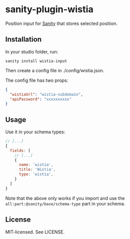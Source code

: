 # sanity-plugin-wistia

Position input for [Sanity](https://sanity.io/) that stores selected position.

## Installation
In your studio folder, run: 
```
sanity install wistia-input
```

Then create a config file in  ./config/wistia.json.

The config file has two props:
```json
{
  "wistiaUrl": "wistia-subdomain",
  "apiPassword": "xxxxxxxxxx"
}
```

## Usage

Use it in your schema types:

```js
// [...]
{
  fields: [
    // [...]
    {
      name: 'wistia',
      title: 'Wistia',
      type: 'wistia',
    }
  ]
}
```

Note that the above only works if you import and use the `all:part:@sanity/base/schema-type` part in your schema.

## License

MIT-licensed. See LICENSE.
